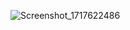 ![Screenshot_1717622486](https://github.com/PrinceGarg23/Guess-My-Number-Game/assets/43511492/a78e4f84-88f6-42db-ba4c-46ffb24ede78)
